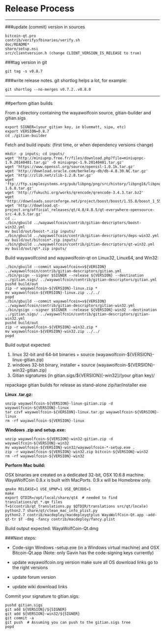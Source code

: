 Release Process
====================

* * *

###update (commit) version in sources


	bitcoin-qt.pro
	contrib/verifysfbinaries/verify.sh
	doc/README*
	share/setup.nsi
	src/clientversion.h (change CLIENT_VERSION_IS_RELEASE to true)

###tag version in git

	git tag -s v0.8.7

###write release notes. git shortlog helps a lot, for example:

	git shortlog --no-merges v0.7.2..v0.8.0

* * *

##perform gitian builds

 From a directory containing the wayawolfcoin source, gitian-builder and gitian.sigs
  
	export SIGNER=(your gitian key, ie bluematt, sipa, etc)
	export VERSION=0.8.7
	cd ./gitian-builder

 Fetch and build inputs: (first time, or when dependency versions change)

	mkdir -p inputs; cd inputs/
	wget 'http://miniupnp.free.fr/files/download.php?file=miniupnpc-1.9.20140401.tar.gz' -O miniupnpc-1.9.20140401.tar.gz'
	wget 'https://www.openssl.org/source/openssl-1.0.1k.tar.gz'
	wget 'http://download.oracle.com/berkeley-db/db-4.8.30.NC.tar.gz'
	wget 'http://zlib.net/zlib-1.2.8.tar.gz'
	wget 'ftp://ftp.simplesystems.org/pub/libpng/png/src/history/libpng16/libpng-1.6.8.tar.gz'
	wget 'http://fukuchi.org/works/qrencode/qrencode-3.4.3.tar.bz2'
	wget 'http://downloads.sourceforge.net/project/boost/boost/1.55.0/boost_1_55_0.tar.bz2'
	wget 'http://download.qt-project.org/official_releases/qt/4.8/4.8.5/qt-everywhere-opensource-src-4.8.5.tar.gz'
	cd ..
	./bin/gbuild ../wayawolfcoin/contrib/gitian-descriptors/boost-win32.yml
	mv build/out/boost-*.zip inputs/
	./bin/gbuild ../wayawolfcoin/contrib/gitian-descriptors/deps-win32.yml
	mv build/out/bitcoin*.zip inputs/
	./bin/gbuild ../wayawolfcoin/contrib/gitian-descriptors/qt-win32.yml
	mv build/out/qt*.zip inputs/

 Build wayawolfcoind and wayawolfcoin-qt on Linux32, Linux64, and Win32:
  
	./bin/gbuild --commit wayawolfcoin=v${VERSION} ../wayawolfcoin/contrib/gitian-descriptors/gitian.yml
	./bin/gsign --signer $SIGNER --release ${VERSION} --destination ../gitian.sigs/ ../wayawolfcoin/contrib/gitian-descriptors/gitian.yml
	pushd build/out
	zip -r wayawolfcoin-${VERSION}-linux.zip *
	mv wayawolfcoin-${VERSION}-linux.zip ../../
	popd
	./bin/gbuild --commit wayawolfcoin=v${VERSION} ../wayawolfcoin/contrib/gitian-descriptors/gitian-win32.yml
	./bin/gsign --signer $SIGNER --release ${VERSION}-win32 --destination ../gitian.sigs/ ../wayawolfcoin/contrib/gitian-descriptors/gitian-win32.yml
	pushd build/out
	zip -r wayawolfcoin-${VERSION}-win32.zip *
	mv wayawolfcoin-${VERSION}-win32.zip ../../
	popd

  Build output expected:

  1. linux 32-bit and 64-bit binaries + source (wayawolfcoin-${VERSION}-linux-gitian.zip)
  2. windows 32-bit binary, installer + source (wayawolfcoin-${VERSION}-win32-gitian.zip)
  3. Gitian signatures (in gitian.sigs/${VERSION}[-win32]/(your gitian key)/

repackage gitian builds for release as stand-alone zip/tar/installer exe

**Linux .tar.gz:**

	unzip wayawolfcoin-${VERSION}-linux-gitian.zip -d wayawolfcoin-${VERSION}-linux
	tar czvf wayawolfcoin-${VERSION}-linux.tar.gz wayawolfcoin-${VERSION}-linux
	rm -rf wayawolfcoin-${VERSION}-linux

**Windows .zip and setup.exe:**

	unzip wayawolfcoin-${VERSION}-win32-gitian.zip -d wayawolfcoin-${VERSION}-win32
	mv wayawolfcoin-${VERSION}-win32/wayawolfcoin-*-setup.exe .
	zip -r wayawolfcoin-${VERSION}-win32.zip bitcoin-${VERSION}-win32
	rm -rf wayawolfcoin-${VERSION}-win32

**Perform Mac build:**

  OSX binaries are created on a dedicated 32-bit, OSX 10.6.8 machine.
  WayaWolfCoin 0.8.x is built with MacPorts.  0.9.x will be Homebrew only.

	qmake RELEASE=1 USE_UPNP=1 USE_QRCODE=1
	make
	export QTDIR=/opt/local/share/qt4  # needed to find translations/qt_*.qm files
	T=$(contrib/qt_translations.py $QTDIR/translations src/qt/locale)
	python2.7 share/qt/clean_mac_info_plist.py
	python2.7 contrib/macdeploy/macdeployqtplus WayaWolfCoin-Qt.app -add-qt-tr $T -dmg -fancy contrib/macdeploy/fancy.plist

 Build output expected: WayaWolfCoin-Qt.dmg

###Next steps:

* Code-sign Windows -setup.exe (in a Windows virtual machine) and
  OSX Bitcoin-Qt.app (Note: only Gavin has the code-signing keys currently)

* update wayawolfcoin.org version
  make sure all OS download links go to the right versions

* update forum version

* update wiki download links

Commit your signature to gitian.sigs:

	pushd gitian.sigs
	git add ${VERSION}/${SIGNER}
	git add ${VERSION}-win32/${SIGNER}
	git commit -a
	git push  # Assuming you can push to the gitian.sigs tree
	popd

